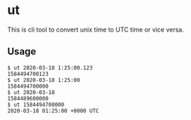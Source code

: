 # ut
This is cli tool to convert unix time to UTC time or vice versa.

## Usage
```
$ ut 2020-03-18 1:25:00.123
1584494700123
$ ut 2020-03-18 1:25:00
1584494700000
$ ut 2020-03-18
1584489600000
$ ut 1584494700000
2020-03-18 01:25:00 +0000 UTC
```
